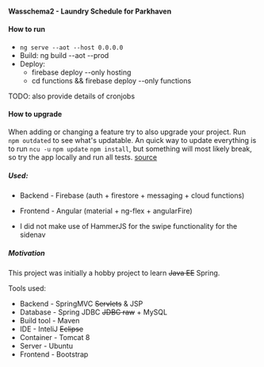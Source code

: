 #### Wasschema2 - Laundry Schedule for Parkhaven

#### How to run

- `ng serve --aot --host 0.0.0.0`
- Build: ng build --aot --prod
- Deploy: 
  - firebase deploy --only hosting
  - cd functions && firebase deploy --only functions

TODO: also provide details of cronjobs

#### How to upgrade

When adding or changing a feature try to also upgrade your project.
Run `npm outdated` to see what's updatable. An quick way to update
everything is to run `ncu -u` `npm update` `npm install`, but something
will most likely break, so try the app locally and run all tests. [source](https://flaviocopes.com/update-npm-dependencies/)

##### Used:
- Backend - Firebase (auth + firestore + messaging + cloud functions)
- Frontend - Angular (material + ng-flex + angularFire)


- I did not make use of HammerJS for the swipe 
  functionality for the sidenav

##### Motivation

This project was initially a hobby project to learn ~~Java EE~~ Spring.

Tools used:
* Backend - SpringMVC ~~Servlets~~ & JSP
* Database - Spring JDBC ~~JDBC raw~~ + MySQL
* Build tool - Maven
* IDE - InteliJ ~~Eclipse~~
* Container - Tomcat 8
* Server - Ubuntu
* Frontend - Bootstrap
